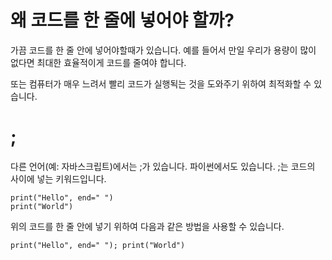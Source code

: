 # 왜 코드를 한 줄에 넣어야 할까?
가끔 코드를 한 줄 안에 넣어야할때가 있습니다. 예를 들어서 만일 우리가 용량이 많이 없다면 최대한 효율적이게 코드를 줄여야 합니다.

또는 컴퓨터가 매우 느려서 빨리 코드가 실행됙는 것을 도와주기 위하여 최적화할 수 있습니다.

# ;
다른 언어(예: 자바스크립트)에서는 ;가 있습니다. 파이썬에서도 있습니다. ;는 코드의 사이에 넣는 키워드입니다.

```
print("Hello", end=" ")
print("World")
```

위의 코드를 한 줄 안에 넣기 위하여 다음과 같은 방법을 사용할 수 있습니다.

```
print("Hello", end=" "); print("World")
```

